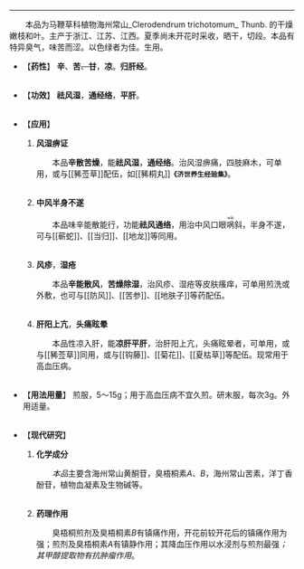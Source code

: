 ---
&emsp;&emsp;本品为马鞭草科植物海州常山_Clerodendrum trichotomum_ Thunb. 的干燥嫩枝和叶。主产于浙江、江苏、江西。夏季尚未开花时采收，晒干，切段。本品有特异臭气，味苦而涩。以色绿者为佳。生用。

- 【**药性**】
	**辛**、**苦**~~、**甘**~~，**凉**。**归肝经**。<br></br>

- 【**功效**】
	**祛风湿**，**通经络**，**平肝**。<br></br>

- 【**应用**】
	1. **风湿痹证**
		
		&emsp;&emsp;本品**辛散苦燥**，能**祛风湿**，**通经络**。治风湿痹痛，四肢麻木，可单用，或与[[豨莶草]]配伍，如[[豨桐丸]]**`《济世养生经验集》`**。<br></br>
	
	2. **中风半身不遂**
		
		&emsp;&emsp;本品味辛能散能行，功能**祛风通络**，用治中风口眼<ruby>㖞<rp>(</rp><rt>wāi</rt><rp>)</rp></ruby>斜，半身不遂，可与[[蕲蛇]]、[[当归]]、[[地龙]]等同用。<br></br>
	
	3. **风疹**，**湿疮**
		
		&emsp;&emsp;本品**辛能散风**，**苦燥除湿**，治风疹、湿疮等皮肤瘙痒，可单用煎洗或外敷，也可与[[防风]]、[[苦参]]、[[地肤子]]等药配伍。<br></br>
	
	4. **肝阳上亢**，**头痛眩晕**
		
		&emsp;&emsp;本品性凉入肝，能**凉肝平肝**，治肝阳上亢，头痛眩晕者，可单用，或与[[豨莶草]]同用，或与[[钩藤]]、[[菊花]]、[[夏枯草]]等配伍。现常用于高血压病。<br></br>

- 【**用法用量**】
	煎服，5～15g；用于高血压病不宜久煎。研末服，每次3g。外用适量。<br></br>

- 【**现代研究**】
	1. **化学成分**
		
		&emsp;&emsp;<dfn>本品</dfn>主要含海州常山黄酮苷，臭梧桐素$A$、$B$，海州常山苦素，洋丁香酚苷，植物血凝素及生物碱等。<br></br>
	
	2. **药理作用**
		
		&emsp;&emsp;臭梧桐煎剂及臭梧桐素$B$有镇痛作用，开花前较开花后的镇痛作用为强；煎剂及臭梧桐素$A$有镇静作用；其降血压作用以水浸剂与煎剂最强<dfn>；其甲醇提取物有抗肿瘤作用</dfn>。